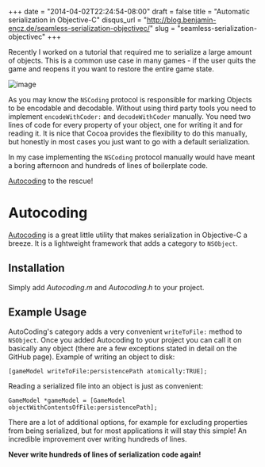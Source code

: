 +++
date = "2014-04-02T22:24:54-08:00"
draft = false
title = "Automatic serialization in Objective-C"
disqus_url = "http://blog.benjamin-encz.de/seamless-serialization-objectivec/"
slug = "seamless-serialization-objectivec"
+++

Recently I worked on a tutorial that required me to serialize a large amount of objects. This is a common use case in many games - if the user quits the game and reopens it you want to restore the entire game state.

<!--more-->

![image](http://puu.sh/7U79T.png)

As you may know the `NSCoding` protocol is responsible for marking Objects to be encodable and decodable. Without using third party tools you need to implement `encodeWithCoder:` and `decodeWithCoder` manually. You need two lines of code for every property of your object, one for writing it and for reading it. It is nice that Cocoa provides the flexibility to do this manually, but honestly in most cases you just want to go with a default serialization.

In my case implementing the `NSCoding` protocol manually would have meant a boring afternoon and hundreds of lines of boilerplate code.

[Autocoding](https://github.com/nicklockwood/AutoCoding) to the rescue!

# Autocoding

[Autocoding](https://github.com/nicklockwood/AutoCoding) is a great little utility that makes serialization in Objective-C a breeze. It is a lightweight framework that adds a category to `NSObject`.

## Installation

Simply add *Autocoding.m* and *Autocoding.h* to your project.

## Example Usage

AutoCoding's category adds a very convenient `writeToFile:` method to `NSObject`. Once you added Autocoding to your project you can call it on basically any object (there are a few exceptions stated in detail on the GitHub page). Example of writing an object to disk:

	[gameModel writeToFile:persistencePath atomically:TRUE];

Reading a serialized file into an object is just as convenient:

    GameModel *gameModel = [GameModel objectWithContentsOfFile:persistencePath];

There are a lot of additional options, for example for excluding properties from being serialized, but for most applications it will stay this simple! An incredible improvement over writing hundreds of lines.

**Never write hundreds of lines of serialization code again!**
